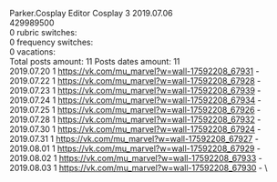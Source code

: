 Parker.Cosplay	Editor Cosplay 3 2019.07.06\
429989500\
0 rubric switches:\
0 frequency switches:\
0 vacations:\
Total posts amount: 11	Posts dates amount: 11\
2019.07.20 1 https://vk.com/mu_marvel?w=wall-17592208_67931 - \
2019.07.22 1 https://vk.com/mu_marvel?w=wall-17592208_67928 - \
2019.07.23 1 https://vk.com/mu_marvel?w=wall-17592208_67939 - \
2019.07.24 1 https://vk.com/mu_marvel?w=wall-17592208_67934 - \
2019.07.25 1 https://vk.com/mu_marvel?w=wall-17592208_67926 - \
2019.07.28 1 https://vk.com/mu_marvel?w=wall-17592208_67932 - \
2019.07.30 1 https://vk.com/mu_marvel?w=wall-17592208_67924 - \
2019.07.31 1 https://vk.com/mu_marvel?w=wall-17592208_67927 - \
2019.08.01 1 https://vk.com/mu_marvel?w=wall-17592208_67929 - \
2019.08.02 1 https://vk.com/mu_marvel?w=wall-17592208_67933 - \
2019.08.03 1 https://vk.com/mu_marvel?w=wall-17592208_67930 - \
